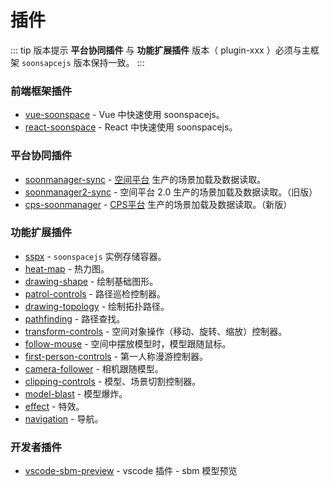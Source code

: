 # 插件

::: tip 版本提示
**平台协同插件** 与 **功能扩展插件** 版本（ plugin-xxx ）必须与主框架 `soonsapcejs` 版本保持一致。
:::

### 前端框架插件

- [vue-soonspace](./vue-soonspace.html) - Vue 中快速使用 soonspacejs。
- [react-soonspace](./react-soonspace.html) - React 中快速使用 soonspacejs。

### 平台协同插件

- [soonmanager-sync](./soonmanager-sync.html) - [空间平台](http://www.xwbuilders.com:9050/#/projectManage/bim) 生产的场景加载及数据读取。
- [soonmanager2-sync](./soonmanager2-sync.html) - 空间平台 2.0 生产的场景加载及数据读取。（旧版）
- [cps-soonmanager](./cps-soonmanager.html) - [CPS平台](https://sooncps.xwbuilders.com/workspace/manager) 生产的场景加载及数据读取。（新版）

### 功能扩展插件

- [sspx](./sspx.html) - `soonspacejs` 实例存储容器。
- [heat-map](./heat-map.html) - 热力图。
- [drawing-shape](./drawing-shape.html) - 绘制基础图形。
- [patrol-controls](./patrol-controls.html) - 路径巡检控制器。
- [drawing-topology](./drawing-topology.html) - 绘制拓扑路径。
- [pathfinding](./pathfinding.html) - 路径查找。
- [transform-controls](./transform-controls.html) - 空间对象操作（移动、旋转、缩放）控制器。
- [follow-mouse](./follow-mouse.html) - 空间中摆放模型时，模型跟随鼠标。
- [first-person-controls](./first-person-controls.html) - 第一人称漫游控制器。
- [camera-follower](./camera-follower.html) - 相机跟随模型。
- [clipping-controls](./clipping-controls.html) - 模型、场景切割控制器。
- [model-blast](./model-blast.html) - 模型爆炸。
- [effect](./effect.html) - 特效。
- [navigation](./navigation.html) - 导航。

### 开发者插件

- [vscode-sbm-preview](./vscode-sbm-preview.html) - vscode 插件 - sbm 模型预览
